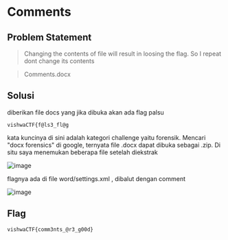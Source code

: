 # Comments

## Problem Statement

> Changing the contents of file will result in loosing the flag. So I repeat dont change its contents

> Comments.docx

## Solusi

diberikan file docs yang jika dibuka akan ada flag palsu

```vishwaCTF{f@ls3_fl@g```

kata kuncinya di sini adalah kategori challenge yaitu forensik. Mencari "docx forensics" di google, ternyata file .docx dapat dibuka sebagai .zip. Di situ saya menemukan beberapa file setelah diekstrak

![image](https://user-images.githubusercontent.com/73151823/111192751-ffc76b00-85eb-11eb-9aba-5a6c81bd8b0b.png)

flagnya ada di file word/settings.xml , dibalut dengan comment

![image](https://user-images.githubusercontent.com/73151823/111192964-39987180-85ec-11eb-866f-b4b5f08b1705.png)

## Flag

```vishwaCTF{comm3nts_@r3_g00d}```

